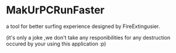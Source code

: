 # MakUrPCRunFaster
a tool for better surfing experience designed by FireExtingusier.




(it's only a joke ,we don't take any responibilities for any destruction occured by your using this application :p)
